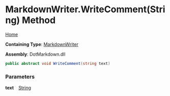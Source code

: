 # MarkdownWriter\.WriteComment\(String\) Method

[Home](../../../README.md)

**Containing Type**: [MarkdownWriter](../README.md)

**Assembly**: DotMarkdown\.dll

```csharp
public abstract void WriteComment(string text)
```

### Parameters

**text** &ensp; [String](https://docs.microsoft.com/en-us/dotnet/api/system.string)